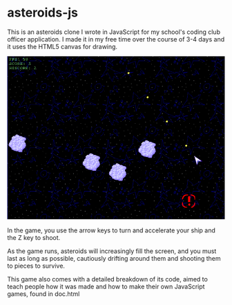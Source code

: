 # asteroids-js

This is an asteroids clone I wrote in JavaScript for my school's coding club officer application. I made it in my free time over the course of 3-4 days and it uses the HTML5 canvas for drawing.

![in-game screenshot](assets/images/screenshot.png)

In the game, you use the arrow keys to turn and accelerate your ship and the Z key to shoot.

As the game runs, asteroids will increasingly fill the screen, and you must last as long as possible, cautiously drifting around them and shooting them to pieces to survive.

This game also comes with a detailed breakdown of its code, aimed to teach people how it was made and how to make their own JavaScript games, found in doc.html
